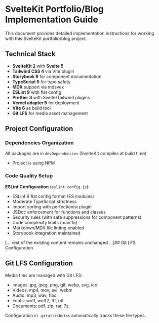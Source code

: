 # SvelteKit Portfolio/Blog Implementation Guide

This document provides detailed implementation instructions for working with this SvelteKit portfolio/blog project.

## Technical Stack

- **SvelteKit 2** with **Svelte 5**
- **Tailwind CSS 4** via Vite plugin
- **Storybook 9** for component documentation
- **TypeScript 5** for type safety
- **MDX** support via mdsvex
- **ESLint 9** with flat config
- **Prettier 3** with Svelte/Tailwind plugins
- **Vercel adapter 5** for deployment
- **Vite 6** as build tool
- **Git LFS** for media asset management

## Project Configuration

### Dependencies Organization

All packages are in `devDependencies` (SvelteKit compiles at build time)

- Project is using NPM

### Code Quality Setup

**ESLint Configuration** (`eslint.config.js`):

- ESLint 9 flat config format (ES modules)
- Moderate TypeScript strictness
- Import sorting with perfectionist plugin
- JSDoc enforcement for functions and classes
- Security rules (with safe suppressions for component patterns)
- Code complexity limits (max 15)
- Markdown/MDX file linting enabled
- Storybook integration maintained

[... rest of the existing content remains unchanged ...]## Git LFS Configuration

## Git LFS Configuration

Media files are managed with Git LFS:

- Images: jpg, jpeg, png, gif, webp, svg, ico
- Videos: mp4, mov, avi, webm
- Audio: mp3, wav, flac
- Fonts: woff, woff2, ttf, otf
- Documents: pdf, zip, rar, 7z

Configuration in `.gitattributes` automatically tracks these file types.
